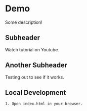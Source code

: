 # Demo

Some description!

## Subheader

Watch tutorial on Youtube.

## Another Subheader

Testing out to see if it works.

## Local Development

    1. Open index.html in your browser.
